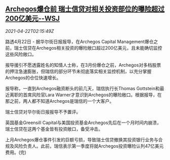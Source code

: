 <!--1619058663000-->
[Archegos爆仓前 瑞士信贷对相关投资部位的曝险超过200亿美元--WSJ](https://cn.reuters.com/article/archegos-cs-0422-thur-idCNKBS2C906M)
------

<div><i>2021-04-22T02:15:49Z</i></div><p>路透4月22日 - 据华尔街日报报导，在Archegos Capital Management爆仓之前，瑞士信贷在Archegos相关投资的曝险敞口超过200亿美元，且未能确切监控这些风险敞口。</p><p>报导援引不愿透露姓名的知情人士称，在3月份爆仓之前，Archegos对多档股票的押注急速膨胀，但瑞信的部分环节未彻底落实相关监控机制，以充分掌握Archegos的仓位快速增长。</p><p>报导称，一直到Archegos融资断头的前几天，瑞信执行长Thomas Gottstein和最近离职的首席风险官Lara Warner才意识到Archegos的曝险敞口。根据报导，在那之前，两人都不知道Archegos是瑞信的一个大客户。</p><p>瑞士信贷对华尔街日报报导不予置评。</p><p>英国基金Greensill Capital与美国投资基金Archegos先后在一个月时间内崩溃，瑞士信贷在这两个基金皆有投资敞口，备受冲击。</p><p>上月Archegos爆仓事件引发的巨额亏损，导致瑞士信贷撤换其投资银行业务与合规及风险负责人。此前，瑞信表示第一季度将就Archegos投资曝险认列47亿美元费用。(完)</p>

